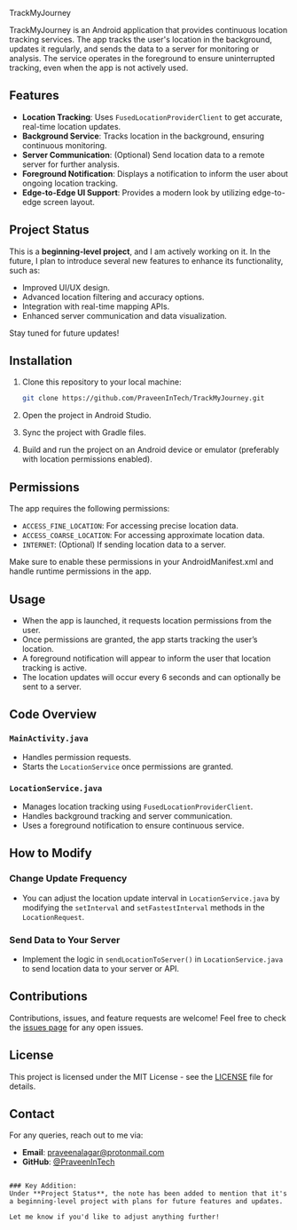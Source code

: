 TrackMyJourney

TrackMyJourney is an Android application that provides continuous location tracking services. The app tracks the user's location in the background, updates it regularly, and sends the data to a server for monitoring or analysis. The service operates in the foreground to ensure uninterrupted tracking, even when the app is not actively used.

## Features

- **Location Tracking**: Uses `FusedLocationProviderClient` to get accurate, real-time location updates.
- **Background Service**: Tracks location in the background, ensuring continuous monitoring.
- **Server Communication**: (Optional) Send location data to a remote server for further analysis.
- **Foreground Notification**: Displays a notification to inform the user about ongoing location tracking.
- **Edge-to-Edge UI Support**: Provides a modern look by utilizing edge-to-edge screen layout.

## Project Status

This is a **beginning-level project**, and I am actively working on it. In the future, I plan to introduce several new features to enhance its functionality, such as:
- Improved UI/UX design.
- Advanced location filtering and accuracy options.
- Integration with real-time mapping APIs.
- Enhanced server communication and data visualization.

Stay tuned for future updates!

## Installation

1. Clone this repository to your local machine:
   ```bash
   git clone https://github.com/PraveenInTech/TrackMyJourney.git
   ```

2. Open the project in Android Studio.

3. Sync the project with Gradle files.

4. Build and run the project on an Android device or emulator (preferably with location permissions enabled).

## Permissions

The app requires the following permissions:
- `ACCESS_FINE_LOCATION`: For accessing precise location data.
- `ACCESS_COARSE_LOCATION`: For accessing approximate location data.
- `INTERNET`: (Optional) If sending location data to a server.

Make sure to enable these permissions in your AndroidManifest.xml and handle runtime permissions in the app.

## Usage

- When the app is launched, it requests location permissions from the user.
- Once permissions are granted, the app starts tracking the user’s location.
- A foreground notification will appear to inform the user that location tracking is active.
- The location updates will occur every 6 seconds and can optionally be sent to a server.

## Code Overview

### `MainActivity.java`
- Handles permission requests.
- Starts the `LocationService` once permissions are granted.

### `LocationService.java`
- Manages location tracking using `FusedLocationProviderClient`.
- Handles background tracking and server communication.
- Uses a foreground notification to ensure continuous service.

## How to Modify

### Change Update Frequency
- You can adjust the location update interval in `LocationService.java` by modifying the `setInterval` and `setFastestInterval` methods in the `LocationRequest`.

### Send Data to Your Server
- Implement the logic in `sendLocationToServer()` in `LocationService.java` to send location data to your server or API.

## Contributions

Contributions, issues, and feature requests are welcome! Feel free to check the [issues page](https://github.com/PraveenInTech/TrackMyJourney/issues) for any open issues.

## License

This project is licensed under the MIT License - see the [LICENSE](LICENSE) file for details.

## Contact

For any queries, reach out to me via:
- **Email**: praveenalagar@protonmail.com
- **GitHub**: [@PraveenInTech](https://github.com/PraveenInTech)

```

### Key Addition:
Under **Project Status**, the note has been added to mention that it's a beginning-level project with plans for future features and updates.

Let me know if you'd like to adjust anything further!
